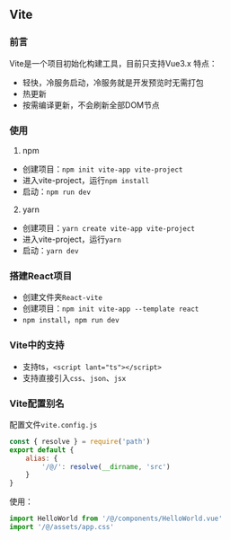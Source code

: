 ## Vite
### 前言
Vite是一个项目初始化构建工具，目前只支持Vue3.x
特点：
- 轻快，冷服务启动，冷服务就是开发预览时无需打包
- 热更新
- 按需编译更新，不会刷新全部DOM节点

### 使用
1. npm
- 创建项目：`npm init vite-app vite-project`
- 进入vite-project，运行`npm install`
- 启动：`npm run dev`

2. yarn
- 创建项目：`yarn create vite-app vite-project`
- 进入vite-project，运行`yarn`
- 启动：`yarn dev`

### 搭建React项目
- 创建文件夹`React-vite`
- 创建项目：`npm init vite-app --template react`
- `npm install`，`npm run dev`

### Vite中的支持
- 支持ts，`<script lant="ts"></script>`
- 支持直接引入`css`、`json`、`jsx`

### Vite配置别名
配置文件`vite.config.js`
```js
const { resolve } = require('path')
export default {
    alias: {
        '/@/': resolve(__dirname, 'src')
    }
}
```
使用：
```js
import HelloWorld from '/@/components/HelloWorld.vue'
import '/@/assets/app.css'
```
